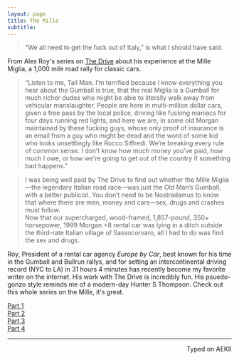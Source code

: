 ```yaml
---
layout: page
title: The Mille
subtitle:
---
```


> “We all need to get the fuck out of Italy,” is what I should have said.

From Alex Roy's series on [The Drive](http://www.thedrive.com/author/94/alex-roy) about his experience at the Mille Miglia, a 1,000 mile road rally for classic cars. 

> “Listen to me, Tall Man. I’m terrified because I know everything you hear about the Gumball is true, that the real Miglia is a Gumball for much richer dudes who might be able to literally walk away from vehicular manslaughter. People are here in multi-million dollar cars, given a free pass by the local police, driving like fucking maniacs for four days running red lights, and here we are, in some old Morgan maintained by these fucking guys, whose only proof of insurance is an email from a guy who might be dead and the word of some kid who looks unsettlingly like Rocco Siffredi. We’re breaking every rule of common sense. I don’t know how much money you’ve paid, how much I owe, or how we're going to get out of the country if something bad happens."    

> I was being well paid by The Drive to find out whether the Mille Miglia—the legendary Italian road race—was just the Old Man’s Gumball, with a better publicist. You don’t need to be Nostradamus to know that where there are men, money and cars—sex, drugs and crashes must follow.    
Now that our supercharged, wood-framed, 1,857-pound, 350+ horsepower, 1999 Morgan +8 rental car was lying in a ditch outside the third-rate Italian village of Sassocorvaro, all I had to do was find the sex and drugs.


Roy, President of a rental car agency _Europe by Car_, best known for his time in the Gumball and Bullrun rallys, and for setting an intercontinental driving record (NYC to LA) in 31 hours 4 minutes has recently become my favorite writer on the internet. His work with The Drive is incredibly fun. His psuedo-gonzo style reminds me of a modern-day Hunter S Thompson. Check out this whole series on the Mille, it's great. 

[Part 1](http://www.thedrive.com/polizei144/3563/rally-diary-day-1-is-the-mille-miglia-the-old-mans-gumball-3000)    
[Part 2](http://www.thedrive.com/polizei144/3564/rally-diary-day-0-how-to-enter-the-mille-miglia-for-free-or-close-to-it)    
[Part 3](http://www.thedrive.com/polizei144/3625/how-to-crash-the-worlds-most-dangerous-rental-car)    
[Part 4](http://www.thedrive.com/polizei144/3697/how-not-to-flee-when-you-crash-your-expensive-rental-car-in-italy)


---
<p align="right">Typed on AEKII</p>
